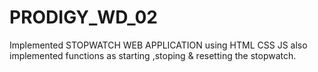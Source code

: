 # PRODIGY_WD_02
Implemented STOPWATCH WEB APPLICATION using HTML CSS JS also implemented functions as starting ,stoping & resetting the stopwatch.


